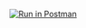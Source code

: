 [![Run in Postman](https://run.pstmn.io/button.svg)](https://app.getpostman.com/run-collection/116b2719413165fc5b93)
